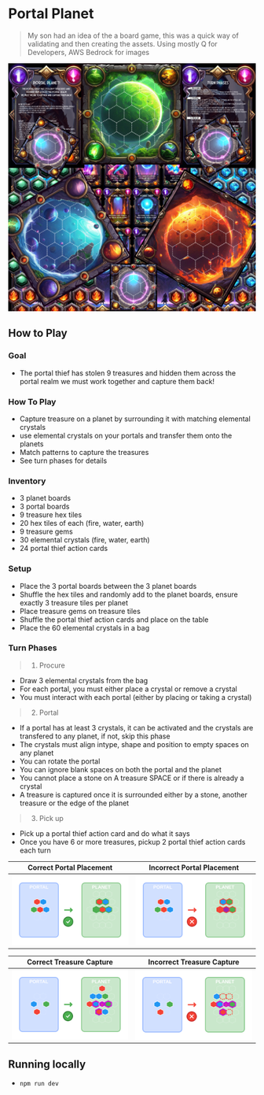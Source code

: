 # Portal Planet

> My son had an idea of the a board game, this was a quick way of validating and then creating the assets. Using mostly Q for Developers, AWS Bedrock for images

![Portal Planet](icons/preview.png)


## How to Play

### Goal
- The portal thief has stolen 9 treasures and hidden them across the portal realm we must work together and capture them back!

### How To Play
- Capture treasure on a planet by surrounding it with  matching elemental crystals
- use elemental crystals on your portals and transfer them onto the planets
- Match patterns to capture the treasures
- See turn phases for details

### Inventory
- 3 planet boards
- 3 portal boards
- 9 treasure hex tiles
- 20 hex tiles of each (fire, water, earth)
- 9 treasure gems
- 30 elemental crystals (fire, water, earth)
- 24 portal thief action cards

### Setup
- Place the 3 portal boards between the 3 planet boards
- Shuffle the hex tiles and randomly add to the planet boards, ensure exactly 3 treasure tiles per planet
- Place treasure gems on treasure tiles
- Shuffle the portal thief action cards and place on the table
- Place the 60 elemental crystals in a bag

### Turn Phases

> 1. Procure
- Draw 3 elemental crystals from the bag
- For each portal, you must either place a crystal or remove a crystal
- You must interact with each portal (either by placing or taking a crystal)

> 2. Portal
- If a portal has at least 3 crystals, it can be activated and the crystals are transfered to any planet, if not, skip this phase
- The crystals must align intype, shape and position to empty spaces on any planet
- You can rotate the portal
- You can ignore blank spaces on both the portal and the planet
- You cannot place a stone on A treasure SPACE or if there is already a crystal
- A treasure is captured once it is surrounded either by a stone, another treasure or the edge of the planet

> 3. Pick up
- Pick up a portal thief action card and do what it says
- Once you have 6 or more treasures, pickup 2 portal thief action cards each turn

| Correct Portal Placement | Incorrect Portal Placement |
| :---: | :---: |
| ![Correct Portal Placement](assets/portal-world-correct.svg) | ![Incorrect Portal Placement](assets/portal-world-incorrect.svg) |


| Correct Treasure Capture | Incorrect Treasure Capture |
| :---: | :---: |
| ![Correct Treasure Capture](assets/treasure-capture-correct.svg) | ![Incorrect Treasure Capture](assets/treasure-capture-incorrect.svg) |


## Running locally

- `npm run dev`
